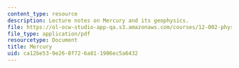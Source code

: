 ```yaml
---
content_type: resource
description: Lecture notes on Mercury and its geophysics.
file: https://ol-ocw-studio-app-qa.s3.amazonaws.com/courses/12-002-physics-and-chemistry-of-the-terrestrial-planets-fall-2008/ca12be539e268f726a811906ec5a6432_MIT12_002f08_lec32.pdf
file_type: application/pdf
resourcetype: Document
title: Mercury
uid: ca12be53-9e26-8f72-6a81-1906ec5a6432
---
```

